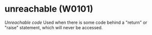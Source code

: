 # unreachable (W0101)
*Unreachable code* Used when there is some code behind a "return" or
"raise" statement, which will never be accessed.
